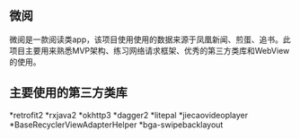 ## 微阅
微阅是一款阅读类app，该项目使用使用的数据来源于凤凰新闻、煎蛋、追书。此项目主要用来熟悉MVP架构、练习网络请求框架、优秀的第三方类库和WebView的使用。

## 主要使用的第三方类库
*retrofit2
*rxjava2
*okhttp3
*dagger2
*litepal
*jiecaovideoplayer
*BaseRecyclerViewAdapterHelper
*bga-swipebacklayout

